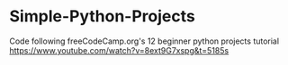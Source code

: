 # Simple-Python-Projects
 Code following freeCodeCamp.org's 12 beginner python projects tutorial
 https://www.youtube.com/watch?v=8ext9G7xspg&t=5185s
